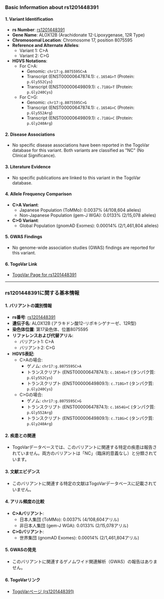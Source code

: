 ### Basic Information about rs1201448391

#### 1. **Variant Identification**
- **rs Number**: [rs1201448391](https://identifiers.org/dbsnp/rs1201448391)
- **Gene Name**: ALOX12B (Arachidonate 12-Lipoxygenase, 12R Type)
- **Chromosomal Location**: Chromosome 17, position 8075595
- **Reference and Alternate Alleles**:
  - Variant 1: C>A
  - Variant 2: C>G
- **HGVS Notations**:
  - For C>A:
    - Genomic: `chr17:g.8075595C>A`
    - Transcript (ENST00000647874.1): `c.1654G>T` (Protein: `p.Gly552Cys`)
    - Transcript (ENST00000649809.1): `c.718G>T` (Protein: `p.Gly240Cys`)
  - For C>G:
    - Genomic: `chr17:g.8075595C>G`
    - Transcript (ENST00000647874.1): `c.1654G>C` (Protein: `p.Gly552Arg`)
    - Transcript (ENST00000649809.1): `c.718G>C` (Protein: `p.Gly240Arg`)

#### 2. **Disease Associations**
- No specific disease associations have been reported in the TogoVar database for this variant. Both variants are classified as "NC" (No Clinical Significance).

#### 3. **Literature Evidence**
- No specific publications are linked to this variant in the TogoVar database.

#### 4. **Allele Frequency Comparison**
- **C>A Variant**:
  - Japanese Population (ToMMo): 0.0037% (4/108,604 alleles)
  - Non-Japanese Population (gem-J WGA): 0.0133% (2/15,078 alleles)
- **C>G Variant**:
  - Global Population (gnomAD Exomes): 0.00014% (2/1,461,804 alleles)

#### 5. **GWAS Findings**
- No genome-wide association studies (GWAS) findings are reported for this variant.

#### 6. **TogoVar Link**
- [TogoVar Page for rs1201448391](https://togovar.org)

---

### rs1201448391に関する基本情報

#### 1. **バリアントの識別情報**
- **rs番号**: [rs1201448391](https://identifiers.org/dbsnp/rs1201448391)
- **遺伝子名**: ALOX12B (アラキドン酸12-リポキシゲナーゼ、12R型)
- **染色体位置**: 第17染色体、位置8075595
- **リファレンスおよび代替アリル**:
  - バリアント1: C>A
  - バリアント2: C>G
- **HGVS表記**:
  - C>Aの場合:
    - ゲノム: `chr17:g.8075595C>A`
    - トランスクリプト (ENST00000647874.1): `c.1654G>T` (タンパク質: `p.Gly552Cys`)
    - トランスクリプト (ENST00000649809.1): `c.718G>T` (タンパク質: `p.Gly240Cys`)
  - C>Gの場合:
    - ゲノム: `chr17:g.8075595C>G`
    - トランスクリプト (ENST00000647874.1): `c.1654G>C` (タンパク質: `p.Gly552Arg`)
    - トランスクリプト (ENST00000649809.1): `c.718G>C` (タンパク質: `p.Gly240Arg`)

#### 2. **疾患との関連**
- TogoVarデータベースでは、このバリアントに関連する特定の疾患は報告されていません。両方のバリアントは「NC」（臨床的意義なし）と分類されています。

#### 3. **文献エビデンス**
- このバリアントに関連する特定の文献はTogoVarデータベースに記載されていません。

#### 4. **アリル頻度の比較**
- **C>Aバリアント**:
  - 日本人集団 (ToMMo): 0.0037% (4/108,604アリル)
  - 非日本人集団 (gem-J WGA): 0.0133% (2/15,078アリル)
- **C>Gバリアント**:
  - 世界集団 (gnomAD Exomes): 0.00014% (2/1,461,804アリル)

#### 5. **GWASの発見**
- このバリアントに関連するゲノムワイド関連解析（GWAS）の報告はありません。

#### 6. **TogoVarリンク**
- [TogoVarページ (rs1201448391)](https://togovar.org)